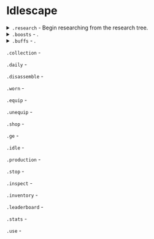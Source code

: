 # Idlescape

<details>
  <summary><code>.research</code> - Begin researching from the research tree.</summary>

The research tree is used to unlock new mechanics, skills, item recipes, and progress through the game. Use the arrow reactions to change your selection and the tick reaction to being researching the current selection or refresh the list.

* `Research time` indicates how long the research will take to complete.
* `Items Required` indicates the required items for the research. These items are taken from the inventory.
* `Research level requirements cannot be boosted for.
* Once started, the research cannot be cancelled.
* A list of researches can be found using `.inspect researches`
* To view the details of a specific research use `.inspect research <name of research>`
</details>

<details>
  <summary><code>.boosts</code> - .</summary>

Drop down contents
</details>

<details>
  <summary><code>.buffs</code> - .</summary>

Drop down contents
</details> 

`.collection` - 

`.daily` - 

`.disassemble` - 

`.worn` - 

`.equip` - 

`.unequip` - 

`.shop` - 

`.ge` - 

`.idle` - 

`.production` - 

`.stop` - 

`.inspect` - 

`.inventory` - 

`.leaderboard` - 

`.stats` - 

`.use` - 
